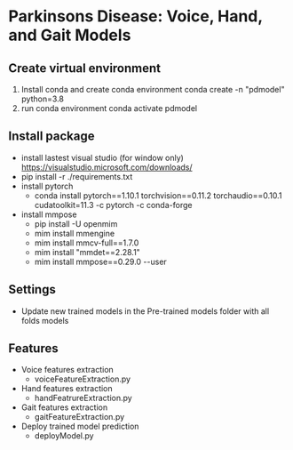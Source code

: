 # Parkinsons Disease: Voice, Hand, and Gait Models
## Create virtual environment
1. Install conda and create conda environment 
	conda create -n "pdmodel" python=3.8
2. run conda environment
	conda activate pdmodel

## Install package
- install lastest visual studio (for window only) https://visualstudio.microsoft.com/downloads/
- pip install -r ./requirements.txt
- install pytorch
	- conda install pytorch==1.10.1 torchvision==0.11.2 torchaudio==0.10.1 cudatoolkit=11.3 -c pytorch -c conda-forge
- install mmpose 
	- pip install -U openmim
	- mim install mmengine
	- mim install mmcv-full==1.7.0
	- mim install "mmdet==2.28.1"
	- mim install mmpose==0.29.0 --user

## Settings
- Update new trained models in the Pre-trained models folder with all folds models

## Features
- Voice features extraction
	- voiceFeatureExtraction.py
- Hand features extraction
	- handFeatrureExtraction.py
- Gait features extraction
	- gaitFeatureExtraction.py
- Deploy trained model prediction
	- deployModel.py
